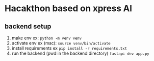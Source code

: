 # Hacakthon based on xpress AI
## backend setup
1. make env ex: `python -m venv venv`
2. activate env ex (mac): `source venv/bin/activate`
3. install requirements ex `pip install -r requirements.txt`
4. run the backend (pwd in the backend directory) `fastapi dev app.py`

